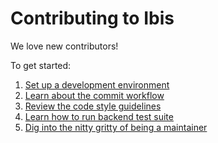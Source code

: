 # Contributing to Ibis

We love new contributors!

To get started:

1. [Set up a development environment](https://ibis-project.org/docs/latest/contribute/01_environment/)
1. [Learn about the commit workflow](https://ibis-project.org/docs/latest/contribute/02_workflow/)
1. [Review the code style guidelines](https://ibis-project.org/docs/latest/contribute/03_style/)
1. [Learn how to run backend test suite](https://ibis-project.org/docs/latest/contribute/04_backend_tests/)
1. [Dig into the nitty gritty of being a maintainer](https://ibis-project.org/docs/latest/contribute/05_maintainers_guide/)
